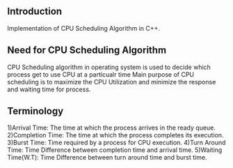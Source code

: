 ## Introduction
Implementation of CPU Scheduling Algorithm in C++.

## Need for CPU Scheduling Algorithm
CPU Scheduling algorithm in operating system is used to decide which process get to use CPU at a particualr time
Main purpose of CPU scheduling is to maximize the CPU Utilization and minimize the response and waiting time for process.

## Terminology 
1)Arrival Time: The time at which the process arrives in the ready queue.
2)Completion Time: The time at which the process completes its execution.
3)Burst Time: Time required by a process for CPU execution.
4)Turn Around Time: Time Difference between completion time and arrival time.
5)Waiting Time(W.T): Time Difference between turn around time and burst time.


